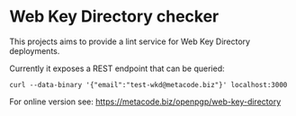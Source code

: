 # Web Key Directory checker

This projects aims to provide a lint service for Web Key Directory deployments.

Currently it exposes a REST endpoint that can be queried:

```
curl --data-binary '{"email":"test-wkd@metacode.biz"}' localhost:3000
```

For online version see: https://metacode.biz/openpgp/web-key-directory
